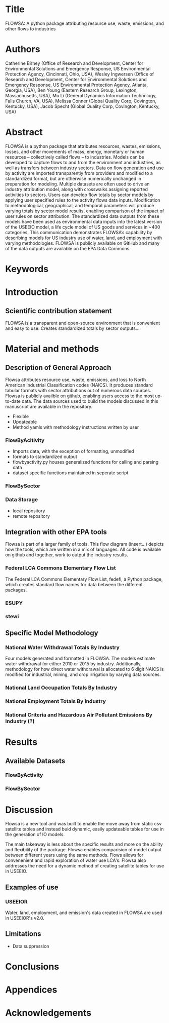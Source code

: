 # Title
FLOWSA: A python package attributing resource use, waste, emissions, and other flows to industries

# Authors
Catherine Birney (Office of Research and Development, Center for Environmental Solutions and Emergency Response, US Environmental Protection Agency, Cincinnati, Ohio, USA), Wesley Ingwersen (Office of Research and Development, Center for Environmental Solutions and Emergency Response, US Environmental Protection Agency, Atlanta, Georgia, USA), Ben Young (Eastern Research Group, Lexington, Massachusetts, USA), Mo Li (General Dynamics Information Technology, Falls Church, VA, USA), Melissa Conner (Global Quality Corp, Covington, Kentucky, USA), Jacob Specht (Global Quality Corp, Covington, Kentucky, USA)

# Abstract
FLOWSA is a python package that attributes resources, wastes, emissions, losses, and other movements of mass, energy, monetary or human resources – collectively called flows – to industries. Models can be developed to capture flows to and from the environment and industries, as well as transfers between industry sectors. Data on flow generation and use by activity are imported transparently from providers and modified to a standardized format, but are otherwise numerically unchanged in preparation for modeling. Multiple datasets are often used to drive an industry attribution model, along with crosswalks assigning reported activities to sectors. Users can develop flow totals by sector models by applying user specified rules to the activity flows data inputs. Modification to methodological, geographical, and temporal parameters will produce varying totals by sector model results, enabling comparison of the impact of user rules on sector attribution. The standardized data outputs from these models have been used as environmental data inputs into the latest version of the USEEIO model, a life cycle model of US goods and services in ~400 categories. This communication demonstrates FLOWSA’s capability by describing models for US industry use of water, land, and employment with varying methodologies. FLOWSA is publicly available on GitHub and many of the data outputs are available on the EPA Data Commons.

# Keywords

# Introduction

## Scientific contribution statement
FLOWSA is a transparent and open-source environment that is convenient and easy to use. Creates standardized totals by sector outputs...


# Material and methods

## Description of General Approach
Flowsa attributes resource use, waste, emissions, and loss to North American Industrial Classification codes (NAICS). It produces standard tabular formats with sector attributions out of numerous data sources. Flowsa is publicly availble on github, enabling users access to the most up-to-date data. The data sources used to build the models discussed in this manuscript are available in the repository.
  - Flexible
  - Updateable
  - Method yamls with methodology instructions written by user

### FlowByAcitivity
  - Imports data, with the exception of formatting, unmodified
  - formats to standardized output
  - flowbyactivity.py houses generalized functions for calling and parsing data
  - dataset specific functions maintained in seperate script

### FlowBySector

### Data Storage
  - local repository
  - remote repository

## Integration with other EPA tools
Flowsa is part of a larger family of tools. This flow diagram (insert...) depicts how the tools, which are written in a mix of languages. All code is available on github and together, work to output the industry results.

### Federal LCA Commons Elementary Flow List
The Federal LCA Commons Elementary Flow List, fedefl, a Python package, which creates standard flow names for data between the different packages.
  
### ESUPY

### stewi

## Specific Model Methodology

### National Water Withdrawal Totals By Industry
Four models generated and formatted in FLOWSA. The models estimate water withdrawal for either 2010 or 2015 by industry. Additionally, methodology for how direct water withdrawal is allocated to 6 digit NAICS is modified for industrial, mining, and crop irrigation by varying data sources.

### National Land Occupation Totals By Industry

### National Employment Totals By Industry

### National Criteria and Hazardous Air Pollutant Emissions By Industry (?)


# Results

## Available Datasets
### FlowByActivity
### FlowBySector

# Discussion

Flowsa is a new tool and was built to enable the move away from static csv satellite tables and instead buid dynamic, easily updateable tables for use in the generation of IO models.

The main takeaway is less about the specific results and more on the ability and flexibility of the package. Flowsa enables comparision of model output between different years using the same methods. Flows allows for convenenient and rapid exploration of water use LCA's. Flowsa also addresses the need for a dynamic method of creating satellite tables for use in USEEIO.

## Examples of use

### USEEIOR
Water, land, employment, and emission's data created in FLOWSA are used in USEEIOR's v2.0.

## Limitations
  - Data suppression

# Conclusions

# Appendices

# Acknowledgements





